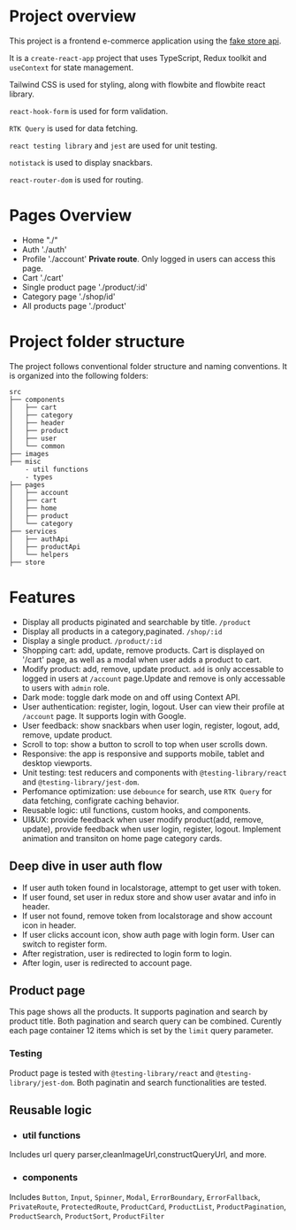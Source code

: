 # Project overview
This project is a frontend e-commerce application using the [fake store api](https://fakeapi.platzi.com/).

It is a `create-react-app` project that uses TypeScript, Redux toolkit and `useContext` for state management. 

Tailwind CSS is used for styling, along with flowbite and flowbite react library.

`react-hook-form` is used for form validation.

`RTK Query` is used for data fetching.

`react testing library` and `jest` are used for unit testing.

`notistack` is used to display snackbars.

`react-router-dom` is used for routing.

# Pages Overview

- Home "./"
- Auth './auth'
- Profile './account' **Private route**. Only logged in users can access this page.
- Cart './cart'
- Single product page './product/:id'
- Category page './shop/id'
- All products page './product'

# Project folder structure
The project follows conventional folder structure and naming conventions. It
is organized into the following folders:
```
src
├── components
│   ├── cart
│   ├── category
│   ├── header
│   ├── product
│   ├── user
│   └── common
├── images
├── misc
    - util functions
    - types
├── pages
│   ├── account
│   ├── cart
│   ├── home
│   ├── product
│   └── category
├── services
│   ├── authApi
│   ├── productApi
│   └── helpers
├── store
```

# Features
- Display all products piginated and searchable by title. `/product`
- Display all products in a category,paginated. `/shop/:id`
- Display a single product. `/product/:id`
- Shopping cart: add, update, remove products. Cart is displayed on '/cart' page, as well as a modal when user adds a product to cart.
- Modify product: add, remove, update product. `add` is only accessable to logged in users at `/account` page.Update and remove is only accessable to users with `admin` role.
- Dark mode: toggle dark mode on and off using Context API.
- User authentication: register, login, logout. User can view their profile at `/account` page. It supports login with Google.
- User feedback: show snackbars when user login, register, logout, add, remove, update product.
- Scroll to top: show a button to scroll to top when user scrolls down.
- Responsive: the app is responsive and supports mobile, tablet and desktop viewports.
- Unit testing: test reducers and components with `@testing-library/react` and `@testing-library/jest-dom`.
- Perfomance optimization: use `debounce` for search, use `RTK Query` for data fetching, configrate caching behavior.
- Reusable logic: util functions, custom hooks, and components.
- UI&UX: provide feedback when user modify product(add, remove, update), provide feedback when user login, register, logout. Implement animation and transiton on home page category cards.



## Deep dive in user auth flow
- If user auth token found in localstorage, attempt to get user with token.
- If user found, set user in redux store and show user avatar and info in header.
- If user not found, remove token from localstorage and show account icon in header.
- If user clicks account icon, show auth page with login form. User can switch to register form.
- After registration, user is redirected to login form to login.
- After login, user is redirected to account page.


## Product page
This page shows all the products. It supports pagination and search by product title. Both pagination and search query can be combined. Curently each page container 12 items which is set by the `limit` query parameter. 

### Testing
Product page is tested with `@testing-library/react` and `@testing-library/jest-dom`. Both paginatin and search functionalities are tested.


## Reusable logic
- ### util functions
Includes url query parser,cleanImageUrl,constructQueryUrl, and more. 

- ### components
Includes `Button`, `Input`, `Spinner`, `Modal`, `ErrorBoundary`, `ErrorFallback`, `PrivateRoute`, `ProtectedRoute`, `ProductCard`, `ProductList`, `ProductPagination`, `ProductSearch`, `ProductSort`, `ProductFilter`
 



